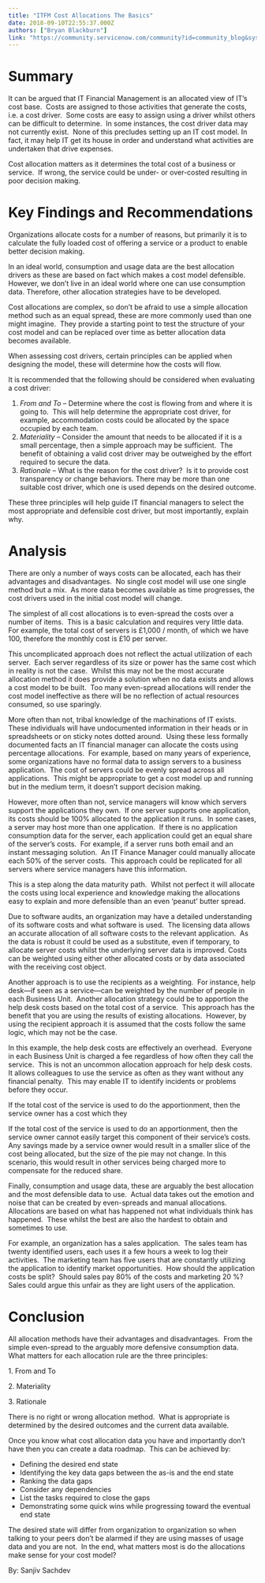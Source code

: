 ```yaml
---
title: "ITFM Cost Allocations The Basics"
date: 2018-09-10T22:55:37.000Z
authors: ["Bryan Blackburn"]
link: "https://community.servicenow.com/community?id=community_blog&sys_id=6b00fd5cdb60a70ca39a0b55ca961926"
---
```

<h1 class="p1"><strong>Summary</strong></h1>
<p class="p2">It can be argued that IT Financial Management is an allocated view of IT’s cost base.<span class="Apple-converted-space">  </span>Costs are assigned to those activities that generate the costs, i.e. a cost driver.<span class="Apple-converted-space">  </span>Some costs are easy to assign using a driver whilst others can be difficult to determine.<span class="Apple-converted-space">  </span>In some instances, the cost driver data may not currently exist.<span class="Apple-converted-space">  </span>None of this precludes setting up an IT cost model. In fact, it may help IT get its house in order and understand what activities are undertaken that drive expenses.</p>
<p class="p2">Cost allocation matters as it determines the total cost of a business or service.<span class="Apple-converted-space">  </span>If wrong, the service could be under- or over-costed resulting in poor decision making.</p>
<h1 class="p1"><strong>Key Findings and Recommendations</strong></h1>
<p class="p2">Organizations allocate costs for a number of reasons, but primarily it is to calculate the fully loaded cost of offering a service or a product to enable better decision making.</p>
<p class="p2">In an ideal world, consumption and usage data are the best allocation drivers as these are based on fact which makes a cost model defensible.<span class="Apple-converted-space">  </span>However, we don’t live in an ideal world where one can use consumption data. Therefore, other allocation strategies have to be developed.</p>
<p class="p2">Cost allocations are complex, so don’t be afraid to use a simple allocation method such as an equal spread, these are more commonly used than one might imagine.<span class="Apple-converted-space">  </span>They provide a starting point to test the structure of your cost model and can be replaced over time as better allocation data becomes available.</p>
<p class="p2">When assessing cost drivers, certain principles can be applied when designing the model, these will determine how the costs will flow. </p>
<p class="p2">It is recommended that the following should be considered when evaluating a cost driver:</p>
<ol class="ol1"><li class="li4"><em>From and To</em> – Determine where the cost is flowing from and where it is going to.<span class="Apple-converted-space">  </span>This will help determine the appropriate cost driver, for example, accommodation costs could be allocated by the space occupied by each team.</li><li class="li4"><em>Materiality</em> – Consider the amount that needs to be allocated if it is a small percentage, then a simple approach may be sufficient.<span class="Apple-converted-space">  </span>The benefit of obtaining a valid cost driver may be outweighed by the effort required to secure the data.</li><li class="li4"><em>Rationale</em> – What is the reason for the cost driver?<span class="Apple-converted-space">  </span>Is it to provide cost transparency or change behaviors. There may be more than one suitable cost driver, which one is used depends on the desired outcome.</li></ol>
<p class="p2">These three principles will help guide IT financial managers to select the most appropriate and defensible cost driver, but most importantly, explain why.</p>
<h1 class="p1"><strong>Analysis</strong></h1>
<p class="p2">There are only a number of ways costs can be allocated, each has their advantages and disadvantages.<span class="Apple-converted-space">  </span>No single cost model will use one single method but a mix.<span class="Apple-converted-space">  </span>As more data becomes available as time progresses, the cost drivers used in the initial cost model will change.</p>
<p class="p2">The simplest of all cost allocations is to even-spread the costs over a number of items.<span class="Apple-converted-space">  </span>This is a basic calculation and requires very little data.<span class="Apple-converted-space">  </span>For example, the total cost of servers is £1,000 / month, of which we have 100, therefore the monthly cost is £10 per server.</p>
<p class="p2">This uncomplicated approach does not reflect the actual utilization of each server.<span class="Apple-converted-space">  </span>Each server regardless of its size or power has the same cost which in reality is not the case.<span class="Apple-converted-space">  </span>Whilst this may not be the most accurate allocation method it does provide a solution when no data exists and allows a cost model to be built.<span class="Apple-converted-space">  </span>Too many even-spread allocations will render the cost model ineffective as there will be no reflection of actual resources consumed, so use sparingly.</p>
<p class="p2">More often than not, tribal knowledge of the machinations of IT exists.<span class="Apple-converted-space">  </span>These individuals will have undocumented information in their heads or in spreadsheets or on sticky notes dotted around.<span class="Apple-converted-space">  </span>Using these less formally documented facts an IT financial manager can allocate the costs using percentage allocations.<span class="Apple-converted-space">  </span>For example, based on many years of experience, some organizations have no formal data to assign servers to a business application.<span class="Apple-converted-space">  </span>The cost of servers could be evenly spread across all applications.<span class="Apple-converted-space">  </span>This might be appropriate to get a cost model up and running but in the medium term, it doesn’t support decision making. </p>
<p class="p2">However, more often than not, service managers will know which servers support the applications they own.<span class="Apple-converted-space">  </span>If one server supports one application, its costs should be 100% allocated to the application it runs.<span class="Apple-converted-space">  </span>In some cases, a server may host more than one application.<span class="Apple-converted-space">  </span>If there is no application consumption data for the server, each application could get an equal share of the server’s costs.<span class="Apple-converted-space">  </span>For example, if a server runs both email and an instant messaging solution.<span class="Apple-converted-space">  </span>An IT Finance Manager could manually allocate each 50% of the server costs.<span class="Apple-converted-space">  </span>This approach could be replicated for all servers where service managers have this information.</p>
<p class="p2">This is a step along the data maturity path.<span class="Apple-converted-space">  </span>Whilst not perfect it will allocate the costs using local experience and knowledge making the allocations easy to explain and more defensible than an even ‘peanut’ butter spread.</p>
<p class="p2">Due to software audits, an organization may have a detailed understanding of its software costs and what software is used.<span class="Apple-converted-space">  </span>The licensing data allows an accurate allocation of all software costs to the relevant application.<span class="Apple-converted-space">  </span>As the data is robust it could be used as a substitute, even if temporary, to allocate server costs whilst the underlying server data is improved. Costs can be weighted using either other allocated costs or by data associated with the receiving cost object.</p>
<p class="p2">Another approach is to use the recipients as a weighting.<span class="Apple-converted-space">  </span>For instance, help desk—if seen as a service—can be weighted by the number of people in each Business Unit.<span class="Apple-converted-space">  </span>Another allocation strategy could be to apportion the help desk costs based on the total cost of a service.<span class="Apple-converted-space">  </span>This approach has the benefit that you are using the results of existing allocations.<span class="Apple-converted-space">  </span>However, by using the recipient approach it is assumed that the costs follow the same logic, which may not be the case.<span class="Apple-converted-space">   </span></p>
<p class="p2">In this example, the help desk costs are effectively an overhead.<span class="Apple-converted-space">  </span>Everyone in each Business Unit is charged a fee regardless of how often they call the service.<span class="Apple-converted-space">  </span>This is not an uncommon allocation approach for help desk costs.<span class="Apple-converted-space">  </span>It allows colleagues to use the service as often as they want without any financial penalty.<span class="Apple-converted-space">  </span>This may enable IT to identify incidents or problems before they occur. </p>
<p class="p2">If the total cost of the service is used to do the apportionment, then the service owner has a cost which they</p>
<p class="p2">If the total cost of the service is used to do an apportionment, then the service owner cannot easily target this component of their service’s costs.<span class="Apple-converted-space">  </span>Any savings made by a service owner would result in a smaller slice of the cost being allocated, but the size of the pie may not change. In this scenario, this would result in other services being charged more to compensate for the reduced share.</p>
<p class="p2">Finally, consumption and usage data, these are arguably the best allocation and the most defensible data to use.<span class="Apple-converted-space">  </span>Actual data takes out the emotion and noise that can be created by even-spreads and manual allocations.<span class="Apple-converted-space">  </span>Allocations are based on what has happened not what individuals think has happened.<span class="Apple-converted-space">  </span>These whilst the best are also the hardest to obtain and sometimes to use.</p>
<p class="p2">For example, an organization has a sales application.<span class="Apple-converted-space">  </span>The sales team has twenty identified users, each uses it a few hours a week to log their activities.<span class="Apple-converted-space">  </span>The marketing team has five users that are constantly utilizing the application to identify market opportunities.<span class="Apple-converted-space">  </span>How should the application costs be split?<span class="Apple-converted-space">  </span>Should sales pay 80% of the costs and marketing 20 %?<span class="Apple-converted-space">  </span>Sales could argue this unfair as they are light users of the application. </p>
<h1 class="p1"><strong>Conclusion</strong></h1>
<p class="p2">All allocation methods have their advantages and disadvantages.<span class="Apple-converted-space">  </span>From the simple even-spread to the arguably more defensive consumption data.<span class="Apple-converted-space">  </span>What matters for each allocation rule are the three principles:</p>
<p class="p2">1. From and To</p>
<p class="p2">2. Materiality</p>
<p class="p2">3. Rationale</p>
<p class="p2">There is no right or wrong allocation method.<span class="Apple-converted-space">  </span>What is appropriate is determined by the desired outcomes and the current data available.</p>
<p class="p2">Once you know what cost allocation data you have and importantly don’t have then you can create a data roadmap.<span class="Apple-converted-space">  </span>This can be achieved by:</p>
<ul class="ul1"><li class="li4">Defining the desired end state</li><li class="li4">Identifying the key data gaps between the as-is and the end state</li><li class="li4">Ranking the data gaps</li><li class="li4">Consider any dependencies</li><li class="li4">List the tasks required to close the gaps</li><li class="li4">Demonstrating some quick wins while progressing toward the eventual end state</li></ul>
<p class="p2">The desired state will differ from organization to organization so when talking to your peers don’t be alarmed if they are using masses of usage data and you are not.<span class="Apple-converted-space">  </span>In the end, what matters most is do the allocations make sense for your cost model?</p>
<p class="p2">By: Sanjiv Sachdev</p>